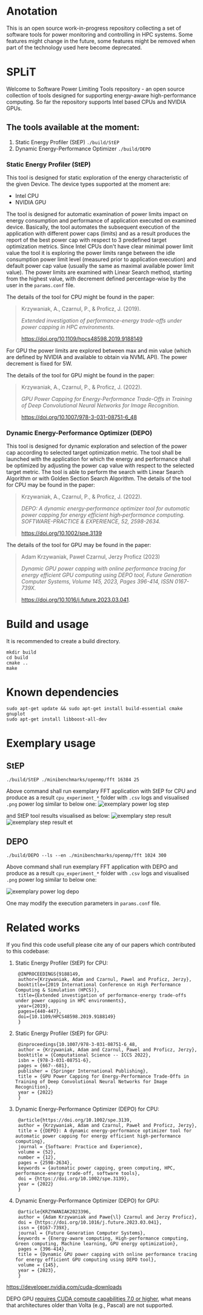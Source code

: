 # Anotation

This is an open source work-in-progress repository collecting a set of software tools for power monitoring and controlling in HPC systems.
Some features might change in the future, some features might be removed when part of the technology used here become deprecated.

# SPLiT

Welcome to Software Power Limiting Tools repository - an open source collection of tools designed
for supporting energy-aware high-performance computing.
So far the repository supports Intel based CPUs and NVIDIA GPUs.

## The tools available at the moment:
1. Static Energy Profiler (StEP) `./build/StEP`
2. Dynamic Energy-Performance Optimizer `./build/DEPO`

### Static Energy Profiler (StEP)
This tool is designed for static exploration of the energy characteristic of the given Device.
The device types supported at the moment are:
- Intel CPU
- NVIDIA GPU

The tool is designed for automatic examination of power limits impact on energy consumption and performance
of application executed on examined device.
Basically, the tool automates the subsequent execution of the application with different power caps (limits)
and as a result produces the report of the best power cap with respect to 3 predefined target optimization metrics.
Since Intel CPUs don't have clear minimal power limit value the tool it is exploring the power limits range between
the idle consumption power limit level (measured prior to application execution) and default power cap value
(usually the same as maximal available power limit value). The power limits are examined with Linear Search method,
starting from the highest value, with decrement defined percentage-wise by the user in the `params.conf` file.

The details of the tool for CPU might be found in the paper:

>Krzywaniak, A., Czarnul, P., & Proficz, J. (2019).
>
>*Extended investigation of performance-energy trade-offs under power capping in HPC environments.*
>
>https://doi.org/10.1109/hpcs48598.2019.9188149

For GPU the power limits are explored between max and min value (which are defined by NVIDIA and available to obtain
via NVML API). The power decrement is fixed for 5W.

The details of the tool for GPU might be found in the paper:
>Krzywaniak, A., Czarnul, P., & Proficz, J. (2022).
>
>*GPU Power Capping for Energy-Performance Trade-Offs in Training of Deep Convolutional Neural Networks for Image Recognition.*
>
>https://doi.org/10.1007/978-3-031-08751-6_48


### Dynamic Energy-Performance Optimizer (DEPO)
This tool is designed for dynamic exploration and selection of the power cap according to selected target optimization metric. The tool shall be launched with the application for which the energy and performance
shall be optimized by adjusting the power cap value with respect to the selected target metric.
The tool is able to perform the search with Linear Search Algorithm or with Golden Section Search Algorithm.
The details of the tool for CPU may be found in the paper:

>Krzywaniak, A., Czarnul, P., & Proficz, J. (2022).
>
>*DEPO: A dynamic energy‐performance optimizer tool for automatic power capping for energy efficient high‐performance computing. SOFTWARE-PRACTICE & EXPERIENCE, 52, 2598-2634.*
>
>https://doi.org/10.1002/spe.3139


The details of the tool for GPU may be found in the paper:

>Adam Krzywaniak, Paweł Czarnul, Jerzy Proficz (2023)
>
> *Dynamic GPU power capping with online performance tracing for energy efficient GPU computing using DEPO tool, Future Generation Computer Systems, Volume 145, 2023, Pages 396-414, ISSN 0167-739X.*
>
>https://doi.org/10.1016/j.future.2023.03.041.


# Build and usage
It is recommended to create a build directory.
```
mkdir build
cd build
cmake ..
make
```

# Known dependencies
```
sudo apt-get update && sudo apt-get install build-essential cmake gnuplot
sudo apt-get install libboost-all-dev
```

# Exemplary usage

## StEP
`./build/StEP ./minibenchmarks/openmp/fft 16384 25`


Above command shall run exemplary FFT application with StEP for CPU and produce
as a result `cpu_experiment_*` folder with `.csv` logs and visualised `.png`
power log similar to below one:
![exemplary power log step](power_log_step.png)

and StEP tool results visualised as below:
![exemplary step result](result_step.png)
![exemplary step result et](result_step_et.png)

## DEPO
`./build/DEPO --ls --en ./minibenchmarks/openmp/fft 1024 300`

Above command shall run exemplary FFT application with DEPO and produce
as a result `cpu_experiment_*` folder with `.csv` logs and visualised `.png`
power log similar to below one:

![exemplary power log depo](power_log_depo.png)

One may modify the execution parameters in `params.conf` file.



# Related works
If you find this code usefull please cite any of our papers which contributed to this codebase:

1. Static Energy Profiler (StEP) for CPU:

        @INPROCEEDINGS{9188149,
        author={Krzywaniak, Adam and Czarnul, Pawel and Proficz, Jerzy},
        booktitle={2019 International Conference on High Performance Computing & Simulation (HPCS)}, 
        title={Extended investigation of performance-energy trade-offs under power capping in HPC environments}, 
        year={2019},
        pages={440-447},
        doi={10.1109/HPCS48598.2019.9188149}
        }

2. Static Energy Profiler (StEP) for GPU:

        @inproceedings{10.1007/978-3-031-08751-6_48,
        author = {Krzywaniak, Adam and Czarnul, Pawel and Proficz, Jerzy},
        booktitle = {Computational Science -- ICCS 2022},
        isbn = {978-3-031-08751-6},
        pages = {667--681},
        publisher = {Springer International Publishing},
        title = {GPU Power Capping for Energy-Performance Trade-Offs in Training of Deep Convolutional Neural Networks for Image Recognition},
        year = {2022}
        }

3. Dynamic Energy-Performance Optimizer (DEPO) for CPU:

        @article{https://doi.org/10.1002/spe.3139,
        author = {Krzywaniak, Adam and Czarnul, Paweł and Proficz, Jerzy},
        title = {{DEPO}: A dynamic energy-performance optimizer tool for automatic power capping for energy efficient high-performance computing},
        journal = {Software: Practice and Experience},
        volume = {52},
        number = {12},
        pages = {2598-2634},
        keywords = {automatic power capping, green computing, HPC, performance-energy trade-off, software tools},
        doi = {https://doi.org/10.1002/spe.3139},
        year = {2022}
        }

4. Dynamic Energy-Performance Optimizer (DEPO) for GPU:

        @article{KRZYWANIAK2023396,
        author = {Adam Krzywaniak and Pawe{\l} Czarnul and Jerzy Proficz},
        doi = {https://doi.org/10.1016/j.future.2023.03.041},
        issn = {0167-739X},
        journal = {Future Generation Computer Systems},
        keywords = {Energy-aware computing, High-performance computing, Green computing, Machine learning, GPU energy optimization},
        pages = {396-414},
        title = {Dynamic GPU power capping with online performance tracing for energy efficient GPU computing using DEPO tool},
        volume = {145},
        year = {2023},
        }



https://developer.nvidia.com/cuda-downloads


DEPO GPU [requires CUDA compute capabilities 7.0 or higher](https://docs.nvidia.com/cupti/main/main.html#cupti-profiling-api), what means that architectures older than Volta (e.g., Pascal) are not supported.